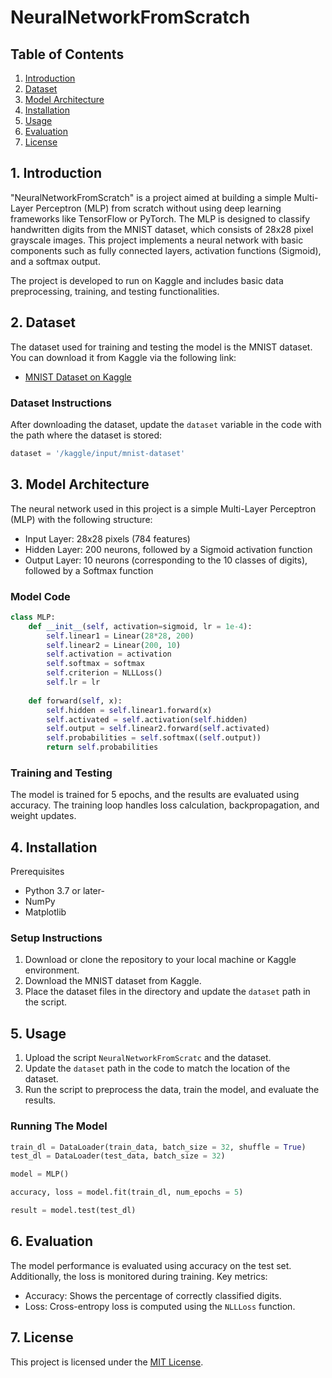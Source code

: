 # NeuralNetworkFromScratch

## Table of Contents
1. [Introduction](#1-introduction)
2. [Dataset](#2-dataset)
3. [Model Architecture](#3-model-architecture)
4. [Installation](#4-installation)
5. [Usage](#5-usage)
6. [Evaluation](#6-evaluation)
7. [License](#7-license)

## 1. Introduction

"NeuralNetworkFromScratch" is a project aimed at building a simple Multi-Layer Perceptron (MLP) from scratch without using deep learning frameworks like TensorFlow or PyTorch. The MLP is designed to classify handwritten digits from the MNIST dataset, which consists of 28x28 pixel grayscale images. This project implements a neural network with basic components such as fully connected layers, activation functions (Sigmoid), and a softmax output.

The project is developed to run on Kaggle and includes basic data preprocessing, training, and testing functionalities.

## 2. Dataset

The dataset used for training and testing the model is the MNIST dataset. You can download it from Kaggle via the following link:

- [MNIST Dataset on Kaggle](https://www.kaggle.com/datasets/hojjatk/mnist-dataset)

### Dataset Instructions
After downloading the dataset, update the `dataset` variable in the code with the path where the dataset is stored:
```python
dataset = '/kaggle/input/mnist-dataset'
```

## 3. Model Architecture

The neural network used in this project is a simple Multi-Layer Perceptron (MLP) with the following structure:

- Input Layer: 28x28 pixels (784 features)
- Hidden Layer: 200 neurons, followed by a Sigmoid activation function
- Output Layer: 10 neurons (corresponding to the 10 classes of digits), followed by a Softmax function

### Model Code
```python
class MLP:
    def __init__(self, activation=sigmoid, lr = 1e-4):
        self.linear1 = Linear(28*28, 200)
        self.linear2 = Linear(200, 10)
        self.activation = activation
        self.softmax = softmax
        self.criterion = NLLLoss()
        self.lr = lr
        
    def forward(self, x):
        self.hidden = self.linear1.forward(x)
        self.activated = self.activation(self.hidden)
        self.output = self.linear2.forward(self.activated)
        self.probabilities = self.softmax((self.output))
        return self.probabilities
```

### Training and Testing
The model is trained for 5 epochs, and the results are evaluated using accuracy. The training loop handles loss calculation, backpropagation, and weight updates.

## 4. Installation
Prerequisites
- Python 3.7 or later-
- NumPy
- Matplotlib

### Setup Instructions
1. Download or clone the repository to your local machine or Kaggle environment.
2. Download the MNIST dataset from Kaggle.
3. Place the dataset files in the directory and update the `dataset` path in the script.

## 5. Usage
1. Upload the script `NeuralNetworkFromScratc` and the dataset.
2. Update the `dataset` path in the code to match the location of the dataset.
3. Run the script to preprocess the data, train the model, and evaluate the results.

### Running The Model
```python
train_dl = DataLoader(train_data, batch_size = 32, shuffle = True)
test_dl = DataLoader(test_data, batch_size = 32)

model = MLP()

accuracy, loss = model.fit(train_dl, num_epochs = 5)

result = model.test(test_dl)
```

## 6. Evaluation
The model performance is evaluated using accuracy on the test set. Additionally, the loss is monitored during training. Key metrics:

- Accuracy: Shows the percentage of correctly classified digits.
- Loss: Cross-entropy loss is computed using the `NLLLoss` function.

## 7. License
This project is licensed under the [MIT License](LICENSE).
